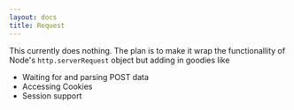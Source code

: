 ```yaml
---
layout: docs
title: Request
---
```


This currently does nothing.  The plan is to make it wrap the functionallity of
Node's `http.serverRequest` object but adding in goodies like

+ Waiting for and parsing POST data
+ Accessing Cookies
+ Session support

